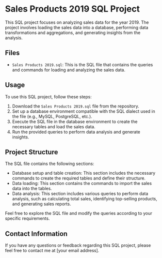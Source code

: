 # Sales Products 2019 SQL Project

This SQL project focuses on analyzing sales data for the year 2019. The project involves loading the sales data into a database, performing data transformations and aggregations, and generating insights from the analysis.

## Files

- `Sales Products 2019.sql`: This is the SQL file that contains the queries and commands for loading and analyzing the sales data.

## Usage

To use this SQL project, follow these steps:

1. Download the `Sales Products 2019.sql` file from the repository.
2. Set up a database environment compatible with the SQL dialect used in the file (e.g., MySQL, PostgreSQL, etc.).
3. Execute the SQL file in the database environment to create the necessary tables and load the sales data.
4. Run the provided queries to perform data analysis and generate insights.

## Project Structure

The SQL file contains the following sections:

- Database setup and table creation: This section includes the necessary commands to create the required tables and define their structure.
- Data loading: This section contains the commands to import the sales data into the tables.
- Data analysis: This section includes various queries to perform data analysis, such as calculating total sales, identifying top-selling products, and generating sales reports.

Feel free to explore the SQL file and modify the queries according to your specific requirements.

## Contact Information

If you have any questions or feedback regarding this SQL project, please feel free to contact me at [your email address].

